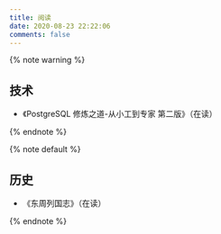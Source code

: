 ```yaml
---
title: 阅读
date: 2020-08-23 22:22:06
comments: false
---
```


<div class="custom-black"></div>

{% note warning %}

## 技术

* 《PostgreSQL 修炼之道-从小工到专家 第二版》（在读）

{% endnote %}

{% note default %}

## 历史

<!-- * [《资治通鉴》](http://www.guoxue.com/shibu/zztj/zztjml.htm) -->

* 《东周列国志》（在读）

{% endnote %}
